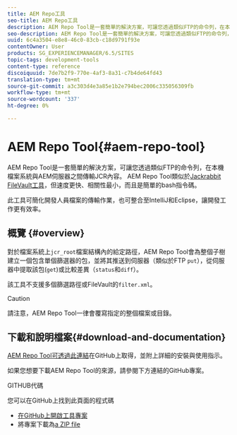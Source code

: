 ```yaml
---
title: AEM Repo工具
seo-title: AEM Repo工具
description: AEM Repo Tool是一套簡單的解決方案，可讓您透過類似FTP的命令列，在本機檔案系統與AEM伺服器之間傳輸JCR內容。 AEM Repo Tool類似Jackrabbit FileVault工具，但速度更快、相依性最小，而且是簡單的bash指令碼。
seo-description: AEM Repo Tool是一套簡單的解決方案，可讓您透過類似FTP的命令列，在本機檔案系統與AEM伺服器之間傳輸JCR內容。 AEM Repo Tool類似Jackrabbit FileVault工具，但速度更快、相依性最小，而且是簡單的bash指令碼。
uuid: 6c4a3504-e8e8-46c0-83cb-c18d9791f93e
contentOwner: User
products: SG_EXPERIENCEMANAGER/6.5/SITES
topic-tags: development-tools
content-type: reference
discoiquuid: 7de7b2f9-770e-4af3-8a31-c7b4de64fd43
translation-type: tm+mt
source-git-commit: a3c303d4e3a85e1b2e794bec2006c335056309fb
workflow-type: tm+mt
source-wordcount: '337'
ht-degree: 0%

---
```



# AEM Repo Tool{#aem-repo-tool}

AEM Repo Tool是一套簡單的解決方案，可讓您透過類似FTP的命令列，在本機檔案系統與AEM伺服器之間傳輸JCR內容。 AEM Repo Tool類似於[Jackrabbit FileVault工具](/help/sites-developing/ht-vlttool.md)，但速度更快、相關性最小，而且是簡單的bash指令碼。

此工具可簡化開發人員檔案的傳輸作業，也可整合至IntelliJ和Eclipse，讓開發工作更有效率。

## 概覽 {#overview}

對於檔案系統上`jcr_root`檔案結構內的給定路徑，AEM Repo Tool會為整個子樹建立一個包含單個篩選器的包，並將其推送到伺服器（類似於FTP `put`），從伺服器中提取該包(`get`)或比較差異（`status`和`diff`）。

該工具不支援多個篩選路徑或FileVault的`filter.xml`。

>[!CAUTION]
>
>請注意，AEM Repo Tool一律會覆寫指定的整個檔案或目錄。

## 下載和說明檔案{#download-and-documentation}

[AEM Repo Tool可透過此連結](https://github.com/Adobe-Marketing-Cloud/tools/tree/master/repo)在GitHub上取得，並附上詳細的安裝與使用指示。

如果您想要下載AEM Repo Tool的來源，請參閱下方連結的GitHub專案。

GITHUB代碼

您可以在GitHub上找到此頁面的程式碼

* [在GitHub上開啟工具專案](https://github.com/Adobe-Marketing-Cloud/tools)
* 將專案下載為[a ZIP file](https://github.com/Adobe-Marketing-Cloud/tools/archive/master.zip)

